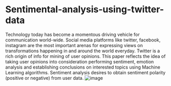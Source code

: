 # Sentimental-analysis-using-twitter-data

Technology today has become a momentous driving vehicle for communication world-wide. Social media platforms like twitter, facebook, instagram are the most important arenas for expressing views on transformations happening in and around the world everyday. Twitter is a rich origin of info for mining of user opinions. This paper reflects the idea of taking user opinions into consideration performing sentiment, emotion analysis and establishing conclusions on interested topics using Machine Learning algorithms. Sentiment analysis desires to obtain sentiment polarity (positive or negative) from user data.
![image](https://github.com/ajaykuduvan/Sentimental-analysis-using-twitter-data/assets/123624271/6d4f04a1-4645-4d88-86e8-506c508df378)

